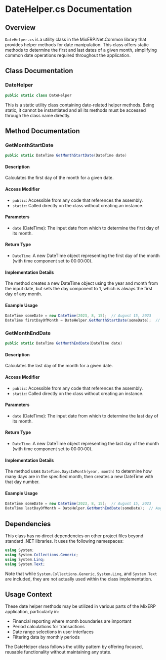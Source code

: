 # DateHelper.cs Documentation

## Overview
`DateHelper.cs` is a utility class in the MixERP.Net.Common library that provides helper methods for date manipulation. This class offers static methods to determine the first and last dates of a given month, simplifying common date operations required throughout the application.

## Class Documentation

### DateHelper
```csharp
public static class DateHelper
```

This is a static utility class containing date-related helper methods. Being static, it cannot be instantiated and all its methods must be accessed through the class name directly.

## Method Documentation

### GetMonthStartDate
```csharp
public static DateTime GetMonthStartDate(DateTime date)
```

#### Description
Calculates the first day of the month for a given date.

#### Access Modifier
- `public`: Accessible from any code that references the assembly.
- `static`: Called directly on the class without creating an instance.

#### Parameters
- `date` (DateTime): The input date from which to determine the first day of its month.

#### Return Type
- `DateTime`: A new DateTime object representing the first day of the month (with time component set to 00:00:00).

#### Implementation Details
The method creates a new DateTime object using the year and month from the input date, but sets the day component to 1, which is always the first day of any month.

#### Example Usage
```csharp
DateTime someDate = new DateTime(2023, 8, 15);  // August 15, 2023
DateTime firstDayOfMonth = DateHelper.GetMonthStartDate(someDate);  // August 1, 2023
```

### GetMonthEndDate
```csharp
public static DateTime GetMonthEndDate(DateTime date)
```

#### Description
Calculates the last day of the month for a given date.

#### Access Modifier
- `public`: Accessible from any code that references the assembly.
- `static`: Called directly on the class without creating an instance.

#### Parameters
- `date` (DateTime): The input date from which to determine the last day of its month.

#### Return Type
- `DateTime`: A new DateTime object representing the last day of the month (with time component set to 00:00:00).

#### Implementation Details
The method uses `DateTime.DaysInMonth(year, month)` to determine how many days are in the specified month, then creates a new DateTime with that day number.

#### Example Usage
```csharp
DateTime someDate = new DateTime(2023, 8, 15);  // August 15, 2023
DateTime lastDayOfMonth = DateHelper.GetMonthEndDate(someDate);  // August 31, 2023
```

## Dependencies
This class has no direct dependencies on other project files beyond standard .NET libraries. It uses the following namespaces:

```csharp
using System;
using System.Collections.Generic;
using System.Linq;
using System.Text;
```

Note that while `System.Collections.Generic`, `System.Linq`, and `System.Text` are included, they are not actually used within the class implementation.

## Usage Context
These date helper methods may be utilized in various parts of the MixERP application, particularly in:

- Financial reporting where month boundaries are important
- Period calculations for transactions
- Date range selections in user interfaces
- Filtering data by monthly periods

The DateHelper class follows the utility pattern by offering focused, reusable functionality without maintaining any state.